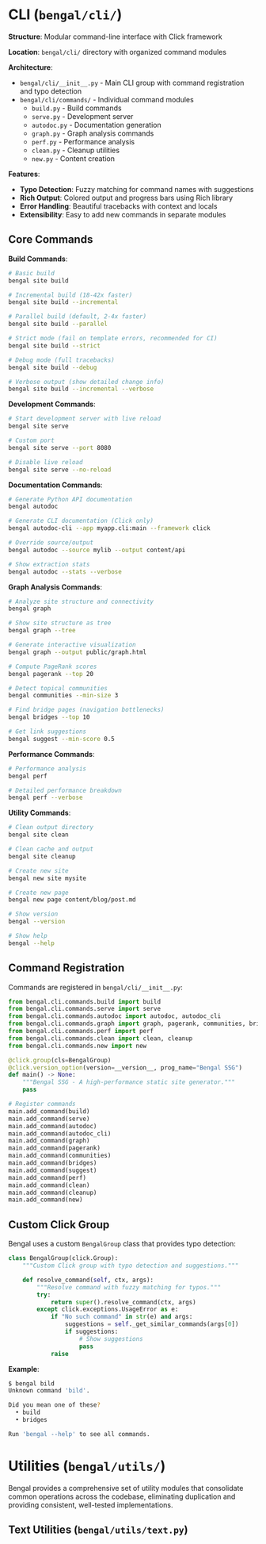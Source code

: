 # CLI (`bengal/cli/`)

**Structure**: Modular command-line interface with Click framework

**Location**: `bengal/cli/` directory with organized command modules

**Architecture**:
- `bengal/cli/__init__.py` - Main CLI group with command registration and typo detection
- `bengal/cli/commands/` - Individual command modules
  - `build.py` - Build commands
  - `serve.py` - Development server
  - `autodoc.py` - Documentation generation
  - `graph.py` - Graph analysis commands
  - `perf.py` - Performance analysis
  - `clean.py` - Cleanup utilities
  - `new.py` - Content creation

**Features**:
- **Typo Detection**: Fuzzy matching for command names with suggestions
- **Rich Output**: Colored output and progress bars using Rich library
- **Error Handling**: Beautiful tracebacks with context and locals
- **Extensibility**: Easy to add new commands in separate modules

## Core Commands

**Build Commands**:
```bash
# Basic build
bengal site build

# Incremental build (18-42x faster)
bengal site build --incremental

# Parallel build (default, 2-4x faster)
bengal site build --parallel

# Strict mode (fail on template errors, recommended for CI)
bengal site build --strict

# Debug mode (full tracebacks)
bengal site build --debug

# Verbose output (show detailed change info)
bengal site build --incremental --verbose
```

**Development Commands**:
```bash
# Start development server with live reload
bengal site serve

# Custom port
bengal site serve --port 8080

# Disable live reload
bengal site serve --no-reload
```

**Documentation Commands**:
```bash
# Generate Python API documentation
bengal autodoc

# Generate CLI documentation (Click only)
bengal autodoc-cli --app myapp.cli:main --framework click

# Override source/output
bengal autodoc --source mylib --output content/api

# Show extraction stats
bengal autodoc --stats --verbose
```

**Graph Analysis Commands**:
```bash
# Analyze site structure and connectivity
bengal graph

# Show site structure as tree
bengal graph --tree

# Generate interactive visualization
bengal graph --output public/graph.html

# Compute PageRank scores
bengal pagerank --top 20

# Detect topical communities
bengal communities --min-size 3

# Find bridge pages (navigation bottlenecks)
bengal bridges --top 10

# Get link suggestions
bengal suggest --min-score 0.5
```

**Performance Commands**:
```bash
# Performance analysis
bengal perf

# Detailed performance breakdown
bengal perf --verbose
```

**Utility Commands**:
```bash
# Clean output directory
bengal site clean

# Clean cache and output
bengal site cleanup

# Create new site
bengal new site mysite

# Create new page
bengal new page content/blog/post.md

# Show version
bengal --version

# Show help
bengal --help
```

## Command Registration

Commands are registered in `bengal/cli/__init__.py`:

```python
from bengal.cli.commands.build import build
from bengal.cli.commands.serve import serve
from bengal.cli.commands.autodoc import autodoc, autodoc_cli
from bengal.cli.commands.graph import graph, pagerank, communities, bridges, suggest
from bengal.cli.commands.perf import perf
from bengal.cli.commands.clean import clean, cleanup
from bengal.cli.commands.new import new

@click.group(cls=BengalGroup)
@click.version_option(version=__version__, prog_name="Bengal SSG")
def main() -> None:
    """Bengal SSG - A high-performance static site generator."""
    pass

# Register commands
main.add_command(build)
main.add_command(serve)
main.add_command(autodoc)
main.add_command(autodoc_cli)
main.add_command(graph)
main.add_command(pagerank)
main.add_command(communities)
main.add_command(bridges)
main.add_command(suggest)
main.add_command(perf)
main.add_command(clean)
main.add_command(cleanup)
main.add_command(new)
```

## Custom Click Group

Bengal uses a custom `BengalGroup` class that provides typo detection:

```python
class BengalGroup(click.Group):
    """Custom Click group with typo detection and suggestions."""

    def resolve_command(self, ctx, args):
        """Resolve command with fuzzy matching for typos."""
        try:
            return super().resolve_command(ctx, args)
        except click.exceptions.UsageError as e:
            if "No such command" in str(e) and args:
                suggestions = self._get_similar_commands(args[0])
                if suggestions:
                    # Show suggestions
                    pass
            raise
```

**Example**:
```bash
$ bengal bild
Unknown command 'bild'.

Did you mean one of these?
  • build
  • bridges

Run 'bengal --help' to see all commands.
```

# Utilities (`bengal/utils/`)

Bengal provides a comprehensive set of utility modules that consolidate common operations across the codebase, eliminating duplication and providing consistent, well-tested implementations.

## Text Utilities (`bengal/utils/text.py`)
